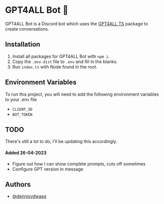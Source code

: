 # GPT4ALL Bot 🤖

GPT4ALL Bot is a Discord bot which uses the [GPT4ALL TS](https://github.com/nomic-ai/gpt4all-ts) package to create conversations.
## Installation

1. Install all packages for GPT4ALL Bot with `npm i`.
2. Copy the `.env.dist` file to `.env` and fill in the blanks.
3. Run `index.ts` with Node found in the root.
## Environment Variables

To run this project, you will need to add the following environment variables to your .env file

- `CLIENT_ID`
- `BOT_TOKEN`

## TODO
There's still a lot to do, I'll be updating this accordingly.

#### Added 26-04-2023
- Figure out how I can show complete prompts, cuts off sometimes
- Configure GPT version in message

## Authors

- [@dennisvdwaag](https://www.github.com/dennisvdwaag)
